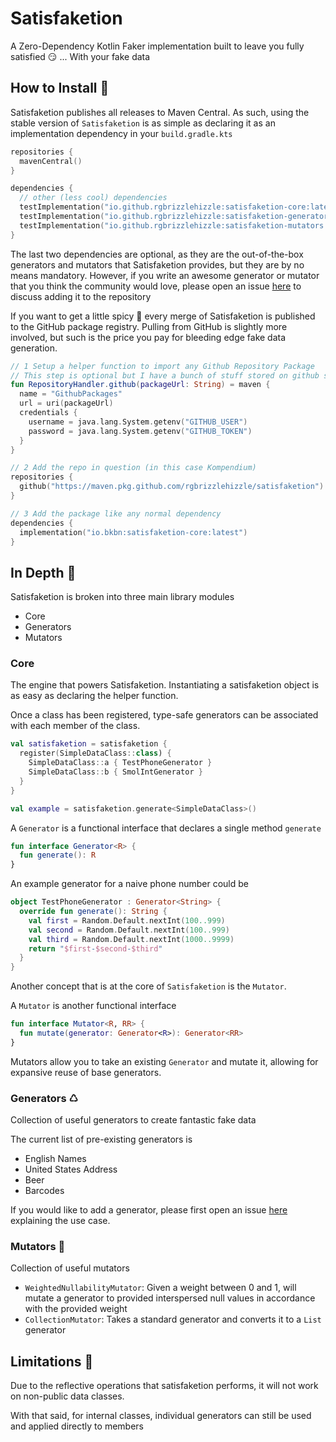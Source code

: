 # Satisfaketion

A Zero-Dependency Kotlin Faker implementation built to leave you fully satisfied 😏 ... With your fake data

## How to Install 🚀

Satisfaketion publishes all releases to Maven Central.  As such, using the stable version of `Satisfaketion` is as simple 
as declaring it as an implementation dependency in your `build.gradle.kts`

```kotlin
repositories {
  mavenCentral()
}

dependencies {
  // other (less cool) dependencies
  testImplementation("io.github.rgbrizzlehizzle:satisfaketion-core:latest")
  testImplementation("io.github.rgbrizzlehizzle:satisfaketion-generators:latest")
  testImplementation("io.github.rgbrizzlehizzle:satisfaketion-mutators:latest")
}
```

The last two dependencies are optional, as they are the out-of-the-box generators and mutators that Satisfaketion provides,
but they are by no means mandatory.  However, if you write an awesome generator or mutator that you think the community 
would love, please open an issue [here](https://github.com/rgbrizzlehizzle/satisfaketion/issues) to discuss adding it 
to the repository

If you want to get a little spicy 🤠 every merge of Satisfaketion is published to the GitHub package registry.  Pulling 
from GitHub is slightly more involved, but such is the price you pay for bleeding edge fake data generation.  

```kotlin
// 1 Setup a helper function to import any Github Repository Package
// This step is optional but I have a bunch of stuff stored on github so I find it useful 😄
fun RepositoryHandler.github(packageUrl: String) = maven { 
  name = "GithubPackages"
  url = uri(packageUrl)
  credentials {
    username = java.lang.System.getenv("GITHUB_USER")
    password = java.lang.System.getenv("GITHUB_TOKEN")
  } 
}

// 2 Add the repo in question (in this case Kompendium)
repositories {
  github("https://maven.pkg.github.com/rgbrizzlehizzle/satisfaketion")
}

// 3 Add the package like any normal dependency
dependencies { 
  implementation("io.bkbn:satisfaketion-core:latest")
}

```

## In Depth 👀

Satisfaketion is broken into three main library modules

- Core
- Generators
- Mutators

### Core

The engine that powers Satisfaketion.  Instantiating a satisfaketion object is as easy as declaring the helper function.

Once a class has been registered, type-safe generators can be associated with each member of the class.

```kotlin
val satisfaketion = satisfaketion {
  register(SimpleDataClass::class) {
    SimpleDataClass::a { TestPhoneGenerator }
    SimpleDataClass::b { SmolIntGenerator }
  }
}

val example = satisfaketion.generate<SimpleDataClass>()
```

A `Generator` is a functional interface that declares a single method `generate`

```kotlin
fun interface Generator<R> {
  fun generate(): R
}
```

An example generator for a naive phone number could be 

```kotlin
object TestPhoneGenerator : Generator<String> {
  override fun generate(): String {
    val first = Random.Default.nextInt(100..999)
    val second = Random.Default.nextInt(100..999)
    val third = Random.Default.nextInt(1000..9999)
    return "$first-$second-$third"
  }
}
```

Another concept that is at the core of `Satisfaketion` is the `Mutator`.

A `Mutator` is another functional interface

```kotlin
fun interface Mutator<R, RR> {
  fun mutate(generator: Generator<R>): Generator<RR>
}
```

Mutators allow you to take an existing `Generator` and mutate it, allowing for expansive reuse of base generators.

### Generators ♺

Collection of useful generators to create fantastic fake data

The current list of pre-existing generators is

- English Names
- United States Address
- Beer
- Barcodes

If you would like to add a generator, please first open an issue [here](https://github.com/rgbrizzlehizzle/satisfaketion/issues) explaining the use case.

### Mutators 🦋

Collection of useful mutators

- `WeightedNullabilityMutator`: Given a weight between 0 and 1, will mutate a generator to provided interspersed null values in accordance with the provided weight
- `CollectionMutator`: Takes a standard generator and converts it to a `List` generator

## Limitations 🚨

Due to the reflective operations that satisfaketion performs, it will not work on non-public data classes. 

With that said, for internal classes, individual generators can still be used and applied directly to members
